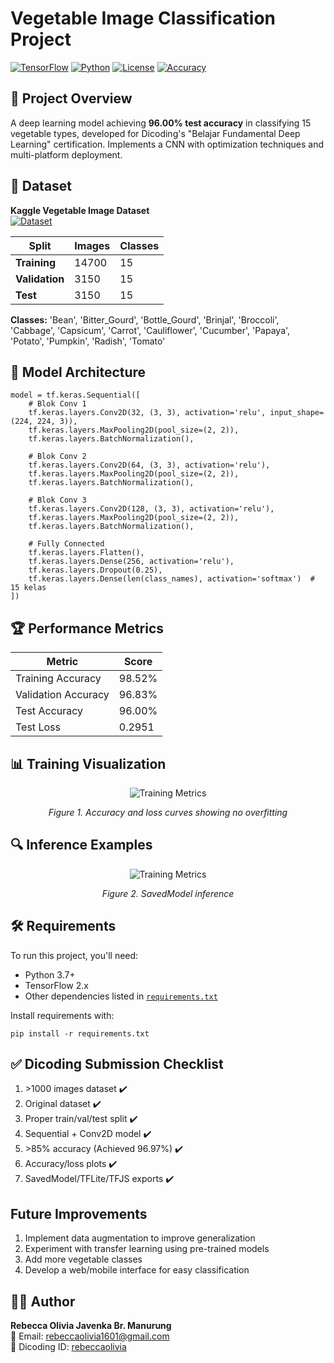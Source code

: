 # Vegetable Image Classification Project
[![TensorFlow](https://img.shields.io/badge/TensorFlow-2.12.0-orange)](https://www.tensorflow.org/)
[![Python](https://img.shields.io/badge/Python-3.9+-blue)](https://www.python.org/)
[![License](https://img.shields.io/badge/License-MIT-green)](LICENSE)
[![Accuracy](https://img.shields.io/badge/Accuracy-96.00%25-brightgreen)]()


## 📌 Project Overview
A deep learning model achieving **96.00% test accuracy** in classifying 15 vegetable types, developed for Dicoding's "Belajar Fundamental Deep Learning" certification. Implements a CNN with optimization techniques and multi-platform deployment.

## 🥦 Dataset
**Kaggle Vegetable Image Dataset**  
[![Dataset](https://img.shields.io/badge/Dataset-Kaggle-blue)](https://www.kaggle.com/datasets/misrakahmed/vegetable-image-dataset)

| Split        | Images | Classes |
|--------------|--------|---------|
| **Training** | 14700 | 15      |
| **Validation** | 3150  | 15      |
| **Test**     | 3150  | 15      |

**Classes:** 'Bean', 'Bitter_Gourd', 'Bottle_Gourd', 'Brinjal', 'Broccoli', 'Cabbage', 'Capsicum', 'Carrot', 'Cauliflower', 'Cucumber', 'Papaya', 'Potato', 'Pumpkin', 'Radish', 'Tomato'

## 🧠 Model Architecture
```
model = tf.keras.Sequential([
    # Blok Conv 1
    tf.keras.layers.Conv2D(32, (3, 3), activation='relu', input_shape=(224, 224, 3)),
    tf.keras.layers.MaxPooling2D(pool_size=(2, 2)),
    tf.keras.layers.BatchNormalization(),

    # Blok Conv 2
    tf.keras.layers.Conv2D(64, (3, 3), activation='relu'),
    tf.keras.layers.MaxPooling2D(pool_size=(2, 2)),
    tf.keras.layers.BatchNormalization(),

    # Blok Conv 3
    tf.keras.layers.Conv2D(128, (3, 3), activation='relu'),
    tf.keras.layers.MaxPooling2D(pool_size=(2, 2)),
    tf.keras.layers.BatchNormalization(),

    # Fully Connected
    tf.keras.layers.Flatten(),
    tf.keras.layers.Dense(256, activation='relu'),
    tf.keras.layers.Dropout(0.25),
    tf.keras.layers.Dense(len(class_names), activation='softmax')  # 15 kelas
])
```

## 🏆 Performance Metrics
| Metric              | Score  |
|---------------------|--------|
| Training Accuracy   | 98.52% |
| Validation Accuracy | 96.83% |
| Test Accuracy       | 96.00% |
| Test Loss           | 0.2951 |

## 📊 Training Visualization
<p align="center">
  <img src="https://github.com/user-attachments/assets/e8003f3d-af99-4d34-b02d-d214ee6588a4" alt="Training Metrics">
</p>

<p align="center">
  <em>Figure 1. Accuracy and loss curves showing no overfitting</em>
</p>

## 🔍 Inference Examples
<p align="center">
  <img src="https://github.com/user-attachments/assets/938fbbe6-aaa8-424b-94e6-3eba4071bf01" alt="Training Metrics">
</p>

<p align="center">
  <em>Figure 2. SavedModel inference</em>
</p>

## 🛠️ Requirements
To run this project, you'll need:
- Python 3.7+
- TensorFlow 2.x
- Other dependencies listed in [`requirements.txt`](https://github.com/rebeccaaolivia/vegetable-vision-classifier/blob/main/requirements.txt)

Install requirements with:
```
pip install -r requirements.txt
```

## ✅ Dicoding Submission Checklist
1. \>1000 images dataset ✔️
2. Original dataset ✔️
3. Proper train/val/test split ✔️
4. Sequential + Conv2D model ✔️
5. \>85% accuracy (Achieved 96.97%) ✔️
6. Accuracy/loss plots ✔️
7. SavedModel/TFLite/TFJS exports ✔️

## Future Improvements
1. Implement data augmentation to improve generalization
2. Experiment with transfer learning using pre-trained models
3. Add more vegetable classes
4. Develop a web/mobile interface for easy classification

## 👩‍💻 Author  
**Rebecca Olivia Javenka Br. Manurung**  
📧 Email: [rebeccaolivia1601@gmail.com](mailto:rebeccaolivia1601@gmail.com)  
👤 Dicoding ID: [rebeccaolivia](https://www.dicoding.com/users/rebeccaolivia)
